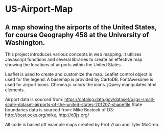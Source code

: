 # US-Airport-Map
## A map showing the airports of the United States, for course Geography 458 at the University of Washington.

This project introduces various concepts in web mapping. It utilizes Javascript functions and several libraries to create an effective map showing the locations of airports within the United States.  

Leaflet is used to create and customize the map.
Leaflet control object is used for the legend.
A basemap is provided by CartoDB.
FontAwesome is used for airport icons.
Chroma.js colors the icons.
jQuery manipulates html elements.

Airport data is sourced from: https://catalog.data.gov/dataset/usgs-small-scale-dataset-airports-of-the-united-states-201207-shapefile
State boundaries data is sourced from: Mike Bostock of D3: http://bost.ocks.org/mike, http://d3js.org/

All code is based off example maps created by Prof Zhao and Tyler McCrea.
